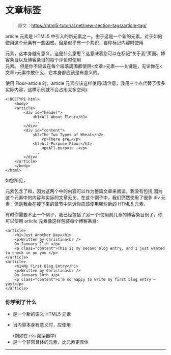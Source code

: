 # 文章标签

> 原文：<https://html5-tutorial.net/new-section-tags/article-tag/>

article 元素是 HTML5 中引入的新元素之一。由于这是一个新的元素，对于如何使用这个元素有一些困惑。但是似乎有一个共识，当你标记内容时使用

<article>元素，这本身就有意义。这是什么意思？这意味着您可以在标记“关于我”页面、博客条目以及博客条目的每个评论时使用

<article>元素。
但是你不应该在每个段落周围都使用<文章>元素——关键是，无论你在<文章>元素中放什么，它本身都应该是有意义的。</article>

</article>

使用 Flour-article 时，article 元素应该这样使用(请注意，我用三个点代替了很多实际内容，这样示例就不会占用太多空间):

```
<!DOCTYPE html>
	<body>
	<article>
		<div id="header">
			<h1>All About Flour</h1>
			...
		</div>
		<div id="content">
			<h2>The Two Types of Wheat</h2>
				<p>There are…</p>
			<h2>All-Purpose Flour</h2>
				<p>All-purpose …</p>
			...
		</div>
	</article>
	</body>
</html>
```

如您所见，

<article>元素包含了和，因为这两个中的内容可以作为整篇文章来阅读。我没有包括,因为这个元素中的内容与实际的文章无关。在这个例子中，我们仍然使用了很多 div 元素，但是我会在接下来的章节中告诉你应该使用哪些新的 HTML5 元素。</article>

有时你需要不止一个例子，我已经包括了另一个:使用前几章的博客条目例子，你可以使用 article 元素像这样包装每个博客条目:

```
<article>
	<h1>Just Another Day</h1>
	<p>Written by Christina<br />
	On January 11th </p>
	<p class="content">This is my second blog entry, and I just wanted to check in on you </p>
</article>
<article>
	<h1>My First Blog Entry</h1>
	<p>Written by Christina<br />
	On January 10th </p>
	<p class="content">I’m so happy to write my first blog entry – yay!</p>
</article>
```

<input type="hidden" name="IL_IN_ARTICLE">

### 你学到了什么

*   <article>是一个新的语义 HTML5 元素</article>

*   当内容本身有意义时，应使用

    <article>(例如在 rss 阅读器中)</article>

*   <article>是一个非常具体的元素，比元素更具体</article>

* * *